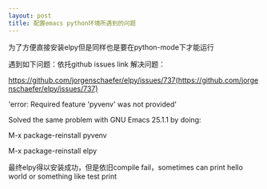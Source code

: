 ```yaml
---
layout: post
title: 配置emacs python环境所遇到的问题
---
```

  为了方便直接安装elpy但是同样也是要在python-mode下才能运行
  
  遇到如下问题：依托github issues link 解决问题：
  
  https://github.com/jorgenschaefer/elpy/issues/737(https://github.com/jorgenschaefer/elpy/issues/737)
    
  'error: Required feature 'pyvenv' was not provided'

  Solved the same problem with GNU Emacs 25.1.1 by doing:
  
  M-x package-reinstall pyvenv
  
  M-x package-reinstall elpy
  
  最终elpy得以安装成功，但是依旧compile fail，sometimes can print hello world or something like test print
  
  
  
